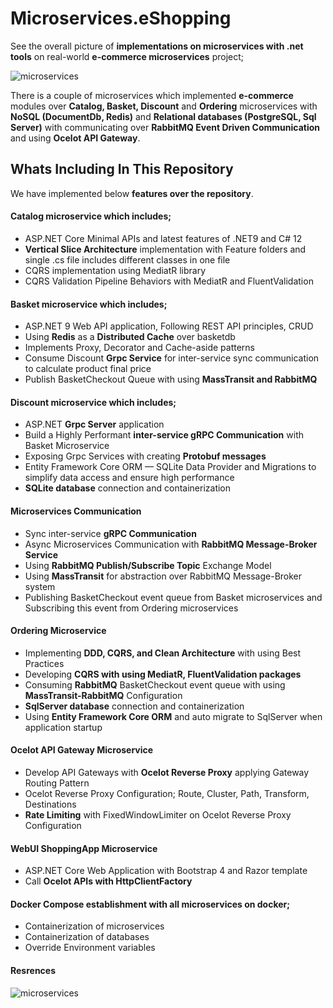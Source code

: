 # Microservices.eShopping


See the overall picture of **implementations on microservices with .net tools** on real-world **e-commerce microservices** project;

![microservices](https://github.com/aspnetrun/run-aspnetcore-microservices/assets/1147445/efe5e688-67f2-4ddd-af37-d9d3658aede4)

There is a couple of microservices which implemented **e-commerce** modules over **Catalog, Basket, Discount** and **Ordering** microservices with **NoSQL (DocumentDb, Redis)** and **Relational databases (PostgreSQL, Sql Server)** with communicating over **RabbitMQ Event Driven Communication** and using **Ocelot API Gateway**.

## Whats Including In This Repository
We have implemented below **features over the repository**.

#### Catalog microservice which includes; 
* ASP.NET Core Minimal APIs and latest features of .NET9 and C# 12
* **Vertical Slice Architecture** implementation with Feature folders and single .cs file includes different classes in one file
* CQRS implementation using MediatR library
* CQRS Validation Pipeline Behaviors with MediatR and FluentValidation

#### Basket microservice which includes;
* ASP.NET 9 Web API application, Following REST API principles, CRUD
* Using **Redis** as a **Distributed Cache** over basketdb
* Implements Proxy, Decorator and Cache-aside patterns
* Consume Discount **Grpc Service** for inter-service sync communication to calculate product final price
* Publish BasketCheckout Queue with using **MassTransit and RabbitMQ**
  
#### Discount microservice which includes;
* ASP.NET **Grpc Server** application
* Build a Highly Performant **inter-service gRPC Communication** with Basket Microservice
* Exposing Grpc Services with creating **Protobuf messages**
* Entity Framework Core ORM — SQLite Data Provider and Migrations to simplify data access and ensure high performance
* **SQLite database** connection and containerization

#### Microservices Communication
* Sync inter-service **gRPC Communication**
* Async Microservices Communication with **RabbitMQ Message-Broker Service**
* Using **RabbitMQ Publish/Subscribe Topic** Exchange Model
* Using **MassTransit** for abstraction over RabbitMQ Message-Broker system
* Publishing BasketCheckout event queue from Basket microservices and Subscribing this event from Ordering microservices

#### Ordering Microservice
* Implementing **DDD, CQRS, and Clean Architecture** with using Best Practices
* Developing **CQRS with using MediatR, FluentValidation packages**
* Consuming **RabbitMQ** BasketCheckout event queue with using **MassTransit-RabbitMQ** Configuration
* **SqlServer database** connection and containerization
* Using **Entity Framework Core ORM** and auto migrate to SqlServer when application startup
	
#### Ocelot API Gateway Microservice
* Develop API Gateways with **Ocelot Reverse Proxy** applying Gateway Routing Pattern
* Ocelot Reverse Proxy Configuration; Route, Cluster, Path, Transform, Destinations
* **Rate Limiting** with FixedWindowLimiter on Ocelot Reverse Proxy Configuration

#### WebUI ShoppingApp Microservice
* ASP.NET Core Web Application with Bootstrap 4 and Razor template
* Call **Ocelot APIs with HttpClientFactory**

#### Docker Compose establishment with all microservices on docker;
* Containerization of microservices
* Containerization of databases
* Override Environment variables

#### Resrences 

![microservices](https://github.com/aspnetrun/run-aspnetcore-microservices)


